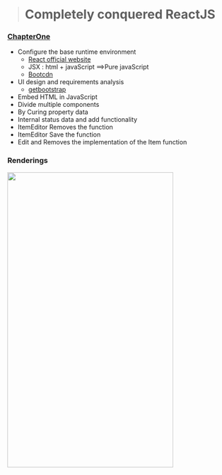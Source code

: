 > # Completely conquered ReactJS

### [ChapterOne](https://github.com/MicroKibaco/ReactStudy/tree/master/ChapterOne)
- Configure the base runtime environment
    - [React official website](https://facebook.github.io/react/docs/hello-world.html)
    - JSX : html + javaScript ==>Pure javaScript
    - [Bootcdn](http://www.bootcdn.cn/react/)
- UI design and requirements analysis
    - [getbootstrap](http://getbootstrap.com/)
- Embed HTML in JavaScript
- Divide multiple components
- By Curing property data
- Internal status data and add functionality
- ItemEditor Removes the function
- ItemEditor Save the function
- Edit and Removes the implementation of the Item function


### Renderings
<img src="./../docus/images/chapter-one.gif" width="375px" height="667px" />

